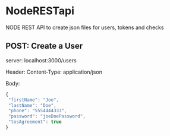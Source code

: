 # NodeRESTapi
NODE REST API to create json files for users, tokens and checks


## POST: Create a User
server: localhost:3000/users

Header: Content-Type: application/json

Body:
```js
{
 "firstName": "Joe",
 "lastName": "Doe",
 "phone": "5554444333",
 "password": "joeDoePassword",
 "tosAgreement": true
}
```
